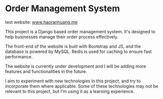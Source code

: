# Order Management System
test website: www.haoranhuang.me

This project is a Django based order management system. It's designed to help businesses manage their order process effectively.

The front-end of the website is built with Bootstrap and JS, and the database is powered by MySQL. Redis is used for caching to ensure fast performance.

The website is currently under development and I will be adding more features and functionalities in the future.

I aim to experiment with new technologies in this project, and try to incorporate them where applicable. Some of these technologies may not be relevant to this project, but I'm using it as a learning experience.
